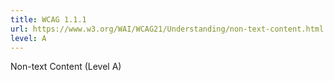 ```yaml
---
title: WCAG 1.1.1
url: https://www.w3.org/WAI/WCAG21/Understanding/non-text-content.html
level: A
---
```

Non-text Content (Level A)

